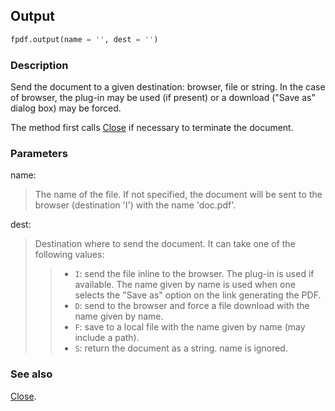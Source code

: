 ## Output ##

```python
fpdf.output(name = '', dest = '')
```

### Description ###

Send the document to a given destination: browser, file or string. In the case of browser, the plug-in may be used (if present) or a download ("Save as" dialog box) may be forced.

The method first calls [Close](Close.md) if necessary to terminate the document.

### Parameters ###

name:
> The name of the file. If not specified, the document will be sent to the browser (destination 'I') with the name 'doc.pdf'.

dest:
> Destination where to send the document. It can take one of the following values:
>>   * `I`: send the file inline to the browser. The plug-in is used if available. The name given by name is used when one selects the "Save as" option on the link generating the PDF.
>>   * `D`: send to the browser and force a file download with the name given by name.
>>   * `F`: save to a local file with the name given by name (may include a path).
>>   * `S`: return the document as a string. name is ignored.

### See also ###

[Close](Close.md).
